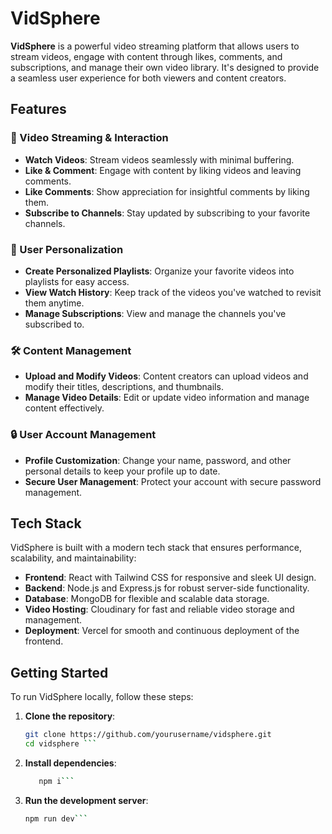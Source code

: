 # VidSphere

**VidSphere** is a powerful video streaming platform that allows users to stream videos, engage with content through likes, comments, and subscriptions, and manage their own video library. It's designed to provide a seamless user experience for both viewers and content creators.

## Features

### 🎥 Video Streaming & Interaction
- **Watch Videos**: Stream videos seamlessly with minimal buffering.
- **Like & Comment**: Engage with content by liking videos and leaving comments.
- **Like Comments**: Show appreciation for insightful comments by liking them.
- **Subscribe to Channels**: Stay updated by subscribing to your favorite channels.

### 📃 User Personalization
- **Create Personalized Playlists**: Organize your favorite videos into playlists for easy access.
- **View Watch History**: Keep track of the videos you've watched to revisit them anytime.
- **Manage Subscriptions**: View and manage the channels you've subscribed to.

### 🛠️ Content Management
- **Upload and Modify Videos**: Content creators can upload videos and modify their titles, descriptions, and thumbnails.
- **Manage Video Details**: Edit or update video information and manage content effectively.

### 🔒 User Account Management
- **Profile Customization**: Change your name, password, and other personal details to keep your profile up to date.
- **Secure User Management**: Protect your account with secure password management.

## Tech Stack

VidSphere is built with a modern tech stack that ensures performance, scalability, and maintainability:

- **Frontend**: React with Tailwind CSS for responsive and sleek UI design.
- **Backend**: Node.js and Express.js for robust server-side functionality.
- **Database**: MongoDB for flexible and scalable data storage.
- **Video Hosting**: Cloudinary for fast and reliable video storage and management.
- **Deployment**: Vercel for smooth and continuous deployment of the frontend.

## Getting Started

To run VidSphere locally, follow these steps:

1. **Clone the repository**:
   ```bash
   git clone https://github.com/yourusername/vidsphere.git
   cd vidsphere ```

2. **Install dependencies**:
   ```bash
      npm i```

3. **Run the development server**:
   ```bash
   npm run dev```
